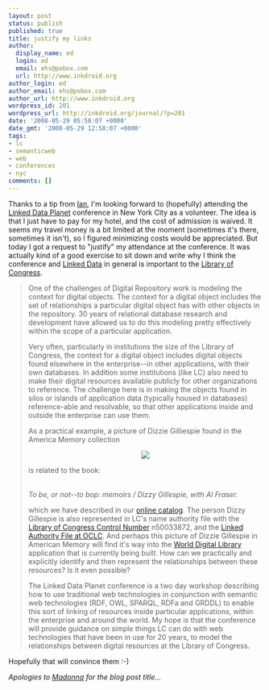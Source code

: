 ```yaml
---
layout: post
status: publish
published: true
title: justify my links
author:
  display_name: ed
  login: ed
  email: ehs@pobox.com
  url: http://www.inkdroid.org
author_login: ed
author_email: ehs@pobox.com
author_url: http://www.inkdroid.org
wordpress_id: 201
wordpress_url: http://inkdroid.org/journal/?p=201
date: '2008-05-29 05:58:07 +0000'
date_gmt: '2008-05-29 12:58:07 +0000'
tags:
- lc
- semanticweb
- web
- conferences
- nyc
comments: []
---
```

<p>Thanks to a tip from <a href="http://iandavis.com/">Ian</a>, I'm looking forward to (hopefully) attending the <a href="http://www.linkeddataplanet.com/">Linked Data Planet</a> conference in New York City as a volunteer. The idea is that I just have to pay for my hotel, and the cost of admission is waived. It seems my travel money is a bit limited at the moment (sometimes it's there, sometimes it isn't), so I figured minimizing costs would be appreciated. But today I got a request to "justify" my attendance at the conference. It was actually kind of a good exercise to sit down and write why I think the conference and <a href="http://linkeddata.org/">Linked Data</a> in general is important to the <a href="http://loc.gov">Library of Congress</a>.</p>
<blockquote><p>One of the challenges of Digital Repository work is modeling the context for digital objects. The context for a digital object includes the set of relationships a particular digital object has with other objects in the repository. 30 years of relational database research and development have allowed us to do this modeling pretty effectively within the scope of a particular application.</p>
<p>Very often, particularly in institutions the size of the Library of Congress, the context for a digital object includes digital objects found elsewhere in the enterprise--in other applications, with their own databases. In addition some institutions (like LC) also need to make their digital resources available publicly for other organizations to reference. The challenge here is in making the objects found in silos or islands of application data (typically housed in databases) reference-able and resolvable, so that other applications inside and outside the enterprise can use them.</p>
<p>As a practical example, a  picture of Dizzie Gilliespie found in the America Memory collection </p>
<div style="text-align: center;">
<a href=" http://lcweb2.loc.gov/cgi-bin/query/i?ammem/van:@field(NUMBER+@band(van+5a52027)):displayType=1:m856sd=van:m856sf=5a52027 "><img src="http://memory.loc.gov/pnp/van/5a52000/5a52000/5a52027r.jpg" /></a>
</div>
<p>is related to the book:</p>
<p><em><br />
  To be, or not--to bop: memoirs / Dizzy Gillespie, with Al Fraser.<br />
</em></p>
<p>which we have described in our <a href="http://lccn.loc.gov/84029213">online catalog</a>. The person Dizzy Gillespie is also represented in LC's name authority file with the <a href="http://www.loc.gov/marc/lccn.html">Library of Congress Control Number</a> n50033872, and the <a href="http://web.archive.org/web/20080829115221/http://orlabs.oclc.org/viaf/LC|n50033872">Linked Authority File at OCLC</a>. And perhaps this picture of Dizzie Gillespie in American Memory will find it's way into the <a href="http://memory.loc.gov/pnp/van/5a52000/5a52000/5a52027r.jpg">World Digital Library</a> application that is currently being built. How can we practically and explicitly identify and then represent the relationships between these resources? Is it even possible?</p>
<p>The Linked Data Planet conference is a two day workshop describing how to use traditional web technologies in conjunction with semantic web technologies (RDF, OWL, SPARQL, RDFa and GRDDL) to enable this sort of linking of resources inside particular applications, within the enterprise and around the world. My hope is that the conference will provide guidance on simple things LC can do with web technologies that have been in use for 20 years, to model the relationships between digital resources at the Library of Congress.
</p></blockquote>
<p>Hopefully that will convince them :-)</p>
<p><em>Apologies to <a href="http://en.wikipedia.org/wiki/Justify_My_Love">Madonna</a> for the blog post title...</em></p>

